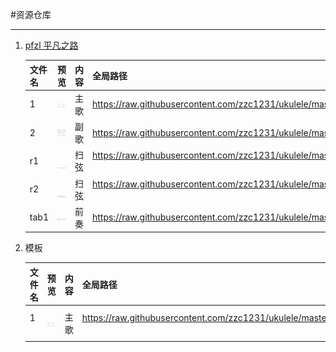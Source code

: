 #资源仓库
***
1. [ pfzl 平凡之路](https://github.com/zzc1231/ukulele/blob/master/Res/pfzl/README.md#平凡之路)

   |文件名 |预览|内容|全局路径|
   |----|----|----|----|
   |1 |   ![1.png](Res/pfzl/1.png)  | 主歌 | https://raw.githubusercontent.com/zzc1231/ukulele/master/Res/pfzl/1.png         |
   |2 |   ![1.png](Res/pfzl/2.png)  | 副歌 | https://raw.githubusercontent.com/zzc1231/ukulele/master/Res/pfzl/2.png         |
   |r1|   ![1.png](Res/pfzl/r1.png) | 扫弦 | https://raw.githubusercontent.com/zzc1231/ukulele/master/Res/pfzl/r1.png        |
   |r2|   ![1.png](Res/pfzl/r2.png) | 扫弦 | https://raw.githubusercontent.com/zzc1231/ukulele/master/Res/pfzl/r2.png        |
   |tab1|  ![1.png](Res/pfzl/tab1.png) | 前奏 | https://raw.githubusercontent.com/zzc1231/ukulele/master/Res/pfzl/tab1.png        |










1. 模板

   |文件名 |预览|内容|全局路径|
   |----|----|----|----|
   | 1     |   ![image](Res/pfzl/1.png)     |       主歌 |    https://raw.githubusercontent.com/zzc1231/ukulele/master/Res/pfzl/1.png      |
